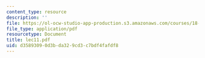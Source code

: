 ```yaml
---
content_type: resource
description: ''
file: https://ol-ocw-studio-app-production.s3.amazonaws.com/courses/18-034-honors-differential-equations-spring-2004/d35893090d3bda329cd3c7bdf4fafdf8_lec11.pdf
file_type: application/pdf
resourcetype: Document
title: lec11.pdf
uid: d3589309-0d3b-da32-9cd3-c7bdf4fafdf8
---
```

